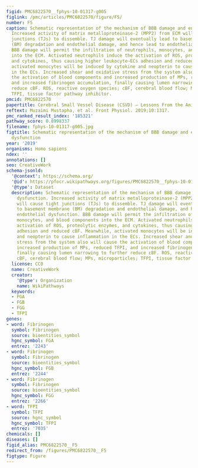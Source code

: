 ```yaml
---
figid: PMC6822570__fphys-10-01317-g005
figlink: /pmc/articles/PMC6822570/figure/F5/
number: F5
caption: Schematic representation of the mechanism of BBB damage and endothelial dysfunction.
  Increased activity of matrix metalloproteinase-2 (MPP2) from ECM will cause tight
  junctions (TJs) to dissemble. TJ damage will eventually lead to basement membrane
  (BM) degradation and endothelial damage, and hence lead to endothelial dysfunction.
  BBB damage will permit the infiltration of neutrophils, monocytes, and blood components
  into the ECM. Activated neutrophils induce the activation of ROS, proteolytic enzymes,
  and cytokines, thus causing higher leukocyte–ECs adhesion and reduced cBF. Meanwhile,
  activated monocytes will be induced by cytokine and neopterin to cause inflammation
  in the ECs. Increased shear and oxidative stress from the system also will cause
  the activation of blood components and increased production of MPs, reduced TFPI,
  and increased fibrinogen accumulation, finally causing lumen narrowing to further
  reduce cBF. ROS, reactive oxygen species; cBF, cerebral blood flow; MPs, microparticles;
  TFPI, tissue factor pathway inhibitor.
pmcid: PMC6822570
papertitle: Cerebral Small Vessel Disease (CSVD) – Lessons From the Animal Models.
reftext: Muzaimi Mustapha, et al. Front Physiol. 2019;10:1317.
pmc_ranked_result_index: '185321'
pathway_score: 0.8998337
filename: fphys-10-01317-g005.jpg
figtitle: Schematic representation of the mechanism of BBB damage and endothelial
  dysfunction
year: '2019'
organisms: Homo sapiens
ndex: ''
annotations: []
seo: CreativeWork
schema-jsonld:
  '@context': https://schema.org/
  '@id': https://pfocr.wikipathways.org/figures/PMC6822570__fphys-10-01317-g005.html
  '@type': Dataset
  description: Schematic representation of the mechanism of BBB damage and endothelial
    dysfunction. Increased activity of matrix metalloproteinase-2 (MPP2) from ECM
    will cause tight junctions (TJs) to dissemble. TJ damage will eventually lead
    to basement membrane (BM) degradation and endothelial damage, and hence lead to
    endothelial dysfunction. BBB damage will permit the infiltration of neutrophils,
    monocytes, and blood components into the ECM. Activated neutrophils induce the
    activation of ROS, proteolytic enzymes, and cytokines, thus causing higher leukocyte–ECs
    adhesion and reduced cBF. Meanwhile, activated monocytes will be induced by cytokine
    and neopterin to cause inflammation in the ECs. Increased shear and oxidative
    stress from the system also will cause the activation of blood components and
    increased production of MPs, reduced TFPI, and increased fibrinogen accumulation,
    finally causing lumen narrowing to further reduce cBF. ROS, reactive oxygen species;
    cBF, cerebral blood flow; MPs, microparticles; TFPI, tissue factor pathway inhibitor.
  license: CC0
  name: CreativeWork
  creator:
    '@type': Organization
    name: WikiPathways
  keywords:
  - FGA
  - FGB
  - FGG
  - TFPI
genes:
- word: Fibrinogen
  symbol: Fibrinogen
  source: bioentities_symbol
  hgnc_symbol: FGA
  entrez: '2243'
- word: Fibrinogen
  symbol: Fibrinogen
  source: bioentities_symbol
  hgnc_symbol: FGB
  entrez: '2244'
- word: Fibrinogen
  symbol: Fibrinogen
  source: bioentities_symbol
  hgnc_symbol: FGG
  entrez: '2266'
- word: TFPI
  symbol: TFPI
  source: hgnc_symbol
  hgnc_symbol: TFPI
  entrez: '7035'
chemicals: []
diseases: []
figid_alias: PMC6822570__F5
redirect_from: /figures/PMC6822570__F5
figtype: Figure
---
```

